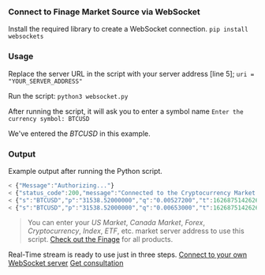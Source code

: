 ### Connect to Finage Market Source via WebSocket

Install the required library to create a WebSocket connection.
`pip install websockets`

### Usage

Replace the server URL in the script with your server address [line 5];
`uri = "YOUR_SERVER_ADDRESS"`

Run the script:
`python3 websocket.py`

After running the script, it will ask you to enter a symbol name
`Enter the currency symbol: BTCUSD`

We've entered the _BTCUSD_ in this example.


### Output
Example output after running the Python script.
```javascript
< {"Message":"Authorizing..."}
< {"status_code":200,"message":"Connected to the Cryptocurrency Market source."}
< {"s":"BTCUSD","p":"31538.52000000","q":"0.00527200","t":1626875142626}
< {"s":"BTCUSD","p":"31538.52000000","q":"0.00653000","t":1626875142626}
```

> You can enter your _US Market_, _Canada Market_, _Forex_, _Cryptocurrency_, _Index_, _ETF_, etc. market server address to use this script. [Check out the Finage](https://finage.co.uk) for all products.

Real-Time stream is ready to use just in three steps.
[Connect to your own WebSocket server](https://finage.co.uk/#pricing)
[Get consultation](https://finage.co.uk/consultation)